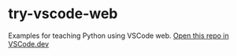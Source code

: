 # try-vscode-web

Examples for teaching Python using VSCode web. [Open this repo in VSCode.dev](https://vscode-dev.azurewebsites.net/)
